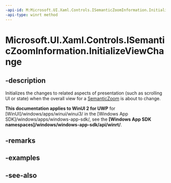 ```yaml
---
-api-id: M:Microsoft.UI.Xaml.Controls.ISemanticZoomInformation.InitializeViewChange
-api-type: winrt method
---
```


<!-- Method syntax
public void InitializeViewChange()
-->

# Microsoft.UI.Xaml.Controls.ISemanticZoomInformation.InitializeViewChange

## -description
Initializes the changes to related aspects of presentation (such as scrolling UI or state) when the overall view for a [SemanticZoom](isemanticzoominformation.md) is about to change.

**This documentation applies to WinUI 2 for UWP** for [WinUI]/windows/apps/winui/winui3/ in the [Windows App SDK]/windows/apps/windows-app-sdk/, see the **[Windows App SDK namespaces]/windows/windows-app-sdk/api/winrt/**.

## -remarks

## -examples

## -see-also
